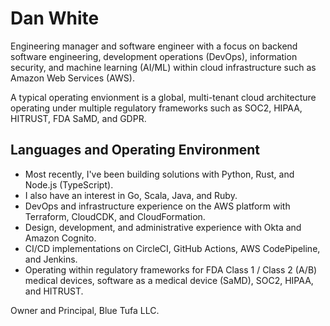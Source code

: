 # Dan White
Engineering manager and software engineer with a focus on backend software engineering, development operations (DevOps), information security, and machine learning (AI/ML) within cloud infrastructure such as Amazon Web Services (AWS).  

A typical operating envionment is a global, multi-tenant cloud architecture operating under multiple regulatory frameworks such as SOC2, HIPAA, HITRUST, FDA SaMD, and GDPR.

## Languages and Operating Environment
- Most recently, I've been building solutions with Python, Rust, and Node.js (TypeScript).
- I also have an interest in Go, Scala, Java, and Ruby.
- DevOps and infrastructure experience on the AWS platform with Terraform, CloudCDK, and CloudFormation.
- Design, development, and administrative experience with Okta and Amazon Cognito.
- CI/CD implementations on CircleCI, GitHub Actions, AWS CodePipeline, and Jenkins.
- Operating within regulatory frameworks for FDA Class 1 / Class 2 (A/B) medical devices, software as a medical device (SaMD), SOC2, HIPAA, and HITRUST.

Owner and Principal, Blue Tufa LLC.  
<!--
**BlueTufa/bluetufa** is a ✨ _special_ ✨ repository because its `README.md` (this file) appears on your GitHub profile.

Here are some ideas to get you started:

- 🔭 I’m currently working on ...
- 🌱 I’m currently learning ...
- 👯 I’m looking to collaborate on ...
- 🤔 I’m looking for help with ...
- 💬 Ask me about ...
- 📫 How to reach me: ...
- 😄 Pronouns: ...
- ⚡ Fun fact: ...
-->
